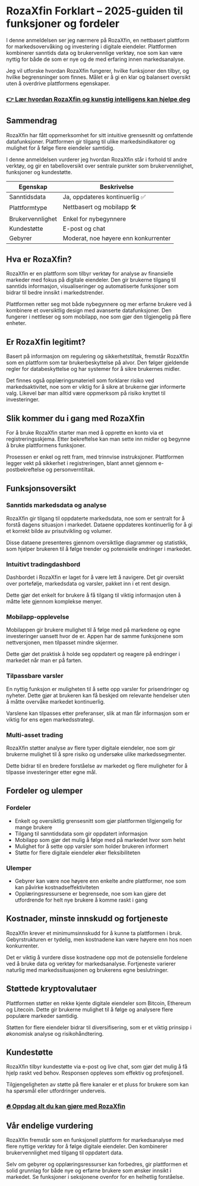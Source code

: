# RozaXfin Forklart – 2025-guiden til funksjoner og fordeler
   
I denne anmeldelsen ser jeg nærmere på RozaXfin, en nettbasert plattform for markedsovervåking og investering i digitale eiendeler. Plattformen kombinerer sanntids data og brukervennlige verktøy, noe som kan være nyttig for både de som er nye og de med erfaring innen markedsanalyse.  

Jeg vil utforske hvordan RozaXfin fungerer, hvilke funksjoner den tilbyr, og hvilke begrensninger som finnes. Målet er å gi en klar og balansert oversikt uten å overdrive plattformens egenskaper.  

### [👉 Lær hvordan RozaXfin og kunstig intelligens kan hjelpe deg](https://da.gd/Nad3BU)
## Sammendrag  
RozaXfin har fått oppmerksomhet for sitt intuitive grensesnitt og omfattende datafunksjoner. Plattformen gir tilgang til ulike markedsindikatorer og mulighet for å følge flere eiendeler samtidig.  

I denne anmeldelsen vurderer jeg hvordan RozaXfin står i forhold til andre verktøy, og gir en tabelloversikt over sentrale punkter som brukervennlighet, funksjoner og kundestøtte.  

| Egenskap            | Beskrivelse                       |  
|---------------------|---------------------------------|  
| Sanntidsdata        | Ja, oppdateres kontinuerlig ✅    |  
| Plattformtype       | Nettbasert og mobilapp 🛠️        |  
| Brukervennlighet    | Enkel for nybegynnere            |  
| Kundestøtte         | E-post og chat                  |  
| Gebyrer             | Moderat, noe høyere enn konkurrenter |  

## Hva er RozaXfin?  
RozaXfin er en plattform som tilbyr verktøy for analyse av finansielle markeder med fokus på digitale eiendeler. Den gir brukerne tilgang til sanntids informasjon, visualiseringer og automatiserte funksjoner som bidrar til bedre innsikt i markedstrender.  

Plattformen retter seg mot både nybegynnere og mer erfarne brukere ved å kombinere et oversiktlig design med avanserte datafunksjoner. Den fungerer i nettleser og som mobilapp, noe som gjør den tilgjengelig på flere enheter.  

## Er RozaXfin legitimt?  
Basert på informasjon om regulering og sikkerhetstiltak, fremstår RozaXfin som en plattform som tar brukerbeskyttelse på alvor. Den følger gjeldende regler for databeskyttelse og har systemer for å sikre brukernes midler.  

Det finnes også opplæringsmateriell som forklarer risiko ved markedsaktivitet, noe som er viktig for å sikre at brukerne gjør informerte valg. Likevel bør man alltid være oppmerksom på risiko knyttet til investeringer.  

## Slik kommer du i gang med RozaXfin  
For å bruke RozaXfin starter man med å opprette en konto via et registreringsskjema. Etter bekreftelse kan man sette inn midler og begynne å bruke plattformens funksjoner.  

Prosessen er enkel og rett fram, med trinnvise instruksjoner. Plattformen legger vekt på sikkerhet i registreringen, blant annet gjennom e-postbekreftelse og personverntiltak.  

## Funksjonsoversikt  
### Sanntids markedsdata og analyse  
RozaXfin gir tilgang til oppdaterte markedsdata, noe som er sentralt for å forstå dagens situasjon i markedet. Dataene oppdateres kontinuerlig for å gi et korrekt bilde av prisutvikling og volumer.  

Disse dataene presenteres gjennom oversiktlige diagrammer og statistikk, som hjelper brukeren til å følge trender og potensielle endringer i markedet.  

### Intuitivt tradingdashbord  
Dashbordet i RozaXfin er laget for å være lett å navigere. Det gir oversikt over portefølje, markedsdata og varsler, pakket inn i et rent design.  

Dette gjør det enkelt for brukere å få tilgang til viktig informasjon uten å måtte lete gjennom komplekse menyer.  

### Mobilapp-opplevelse  
Mobilappen gir brukere mulighet til å følge med på markedene og egne investeringer uansett hvor de er. Appen har de samme funksjonene som nettversjonen, men tilpasset mindre skjermer.  

Dette gjør det praktisk å holde seg oppdatert og reagere på endringer i markedet når man er på farten.  

### Tilpassbare varsler  
En nyttig funksjon er muligheten til å sette opp varsler for prisendringer og nyheter. Dette gjør at brukeren kan få beskjed om relevante hendelser uten å måtte overvåke markedet kontinuerlig.  

Varslene kan tilpasses etter preferanser, slik at man får informasjon som er viktig for ens egen markedsstrategi.  

### Multi-asset trading  
RozaXfin støtter analyse av flere typer digitale eiendeler, noe som gir brukerne mulighet til å spre risiko og undersøke ulike markedssegmenter.  

Dette bidrar til en bredere forståelse av markedet og flere muligheter for å tilpasse investeringer etter egne mål.  

## Fordeler og ulemper  
### Fordeler  
- Enkelt og oversiktlig grensesnitt som gjør plattformen tilgjengelig for mange brukere  
- Tilgang til sanntidsdata som gir oppdatert informasjon  
- Mobilapp som gjør det mulig å følge med på markedet hvor som helst  
- Mulighet for å sette opp varsler som holder brukeren informert  
- Støtte for flere digitale eiendeler øker fleksibiliteten  

### Ulemper  
- Gebyrer kan være noe høyere enn enkelte andre plattformer, noe som kan påvirke kostnadseffektiviteten  
- Opplæringsressursene er begrensede, noe som kan gjøre det utfordrende for helt nye brukere å komme raskt i gang  

## Kostnader, minste innskudd og fortjeneste  
RozaXfin krever et minimumsinnskudd for å kunne ta plattformen i bruk. Gebyrstrukturen er tydelig, men kostnadene kan være høyere enn hos noen konkurrenter.  

Det er viktig å vurdere disse kostnadene opp mot de potensielle fordelene ved å bruke data og verktøy for markedsanalyse. Fortjeneste varierer naturlig med markedssituasjonen og brukerens egne beslutninger.  

## Støttede kryptovalutaer  
Plattformen støtter en rekke kjente digitale eiendeler som Bitcoin, Ethereum og Litecoin. Dette gir brukerne mulighet til å følge og analysere flere populære markeder samtidig.  

Støtten for flere eiendeler bidrar til diversifisering, som er et viktig prinsipp i økonomisk analyse og risikohåndtering.  

## Kundestøtte  
RozaXfin tilbyr kundestøtte via e-post og live chat, som gjør det mulig å få hjelp raskt ved behov. Responsen oppleves som effektiv og profesjonell.  

Tilgjengeligheten av støtte på flere kanaler er et pluss for brukere som kan ha spørsmål eller utfordringer underveis.  

### [🔥 Oppdag alt du kan gjøre med RozaXfin](https://da.gd/Nad3BU)
## Vår endelige vurdering  
RozaXfin fremstår som en funksjonell plattform for markedsanalyse med flere nyttige verktøy for å følge digitale eiendeler. Den kombinerer brukervennlighet med tilgang til oppdatert data.  

Selv om gebyrer og opplæringsressurser kan forbedres, gir plattformen et solid grunnlag for både nye og erfarne brukere som ønsker innsikt i markedet. Se funksjoner i seksjonene ovenfor for en helhetlig forståelse.